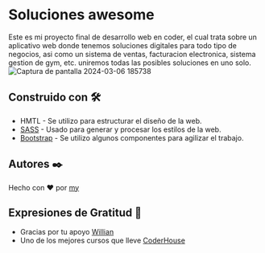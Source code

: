 # Soluciones awesome 

Este es mi proyecto final de desarrollo web en coder, el cual trata sobre un aplicativo web donde tenemos soluciones digitales para todo tipo de negocios, asi como un sistema de ventas, facturacion electronica, sistema gestion de gym, etc.
uniremos todas las posibles soluciones en uno solo.
![Captura de pantalla 2024-03-06 185738](https://github.com/Ivanproyectos/desarrollo-web-coder/assets/66085756/70507d02-6b7f-485a-a8ad-8d598c18e6c8)

## Construido con 🛠️

* HMTL - Se utilizo para estructurar el diseño de la web.
* [SASS](https://sass-lang.com/) - Usado para generar y procesar los estilos de la web.
* [Bootstrap](https://getbootstrap.com/) - Se utilizo algunos componentes para agilizar el trabajo.

## Autores ✒️

Hecho con ❤️ por [my](https://github.com/Ivanproyectos)

## Expresiones de Gratitud 🎁

* Gracias por tu apoyo [Willian](https://github.com/orochisam)
* Uno de los mejores cursos que lleve [CoderHouse](https://www.coderhouse.com/pe) 
